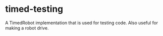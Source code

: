 # timed-testing

A TimedRobot implementation that is used for testing code. Also useful for
making a robot drive.